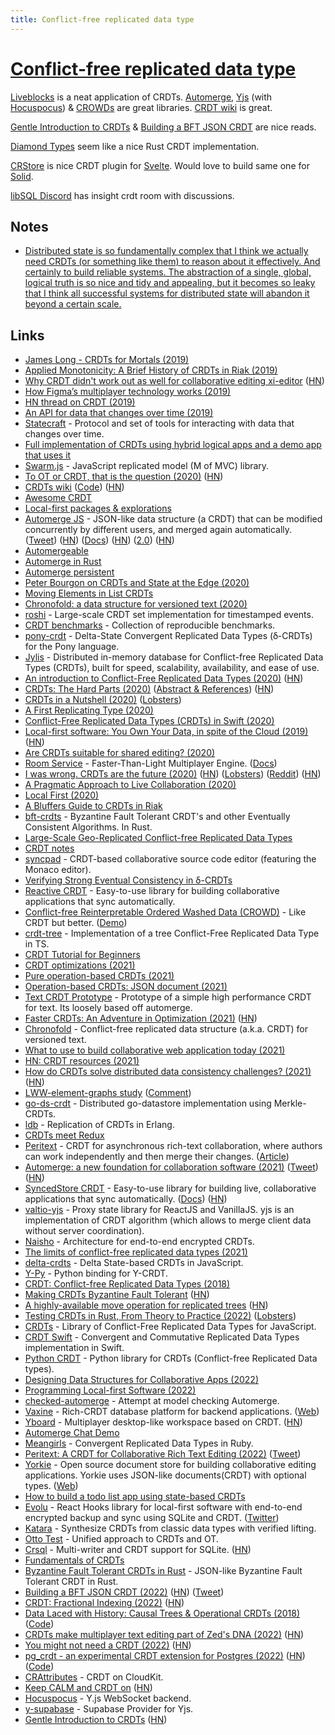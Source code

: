 ```yaml
---
title: Conflict-free replicated data type
---
```


# [Conflict-free replicated data type](https://en.wikipedia.org/wiki/Conflict-free_replicated_data_type)

[Liveblocks](https://github.com/liveblocks/liveblocks) is a neat application of CRDTs. [Automerge](https://github.com/automerge/automerge), [Yjs](https://github.com/yjs/yjs) (with [Hocuspocus](https://github.com/ueberdosis/hocuspocus)) & [CROWDs](https://github.com/hyoo-ru/crowd.hyoo.ru) are great libraries. [CRDT wiki](https://crdt.tech/) is great.

[Gentle Introduction to CRDTs](https://vlcn.io/blog/gentle-intro-to-crdts.html) & [Building a BFT JSON CRDT](https://jzhao.xyz/posts/bft-json-crdt/) are nice reads.

[Diamond Types](https://github.com/josephg/diamond-types) seem like a nice Rust CRDT implementation.

[CRStore](https://github.com/Azarattum/CRStore) is nice CRDT plugin for [Svelte](../programming-languages/javascript/js-libraries/svelte.md). Would love to build same one for [Solid](../programming-languages/javascript/js-libraries/solid.md).

[libSQL Discord](https://discord.com/invite/TxwbQTWHSr) has insight crdt room with discussions.

## Notes

- [Distributed state is so fundamentally complex that I think we actually need CRDTs (or something like them) to reason about it effectively. And certainly to build reliable systems. The abstraction of a single, global, logical truth is so nice and tidy and appealing, but it becomes so leaky that I think all successful systems for distributed state will abandon it beyond a certain scale.](https://lobste.rs/s/9fufgr/i_was_wrong_crdts_are_future)

## Links

- [James Long - CRDTs for Mortals (2019)](https://www.dotconferences.com/2019/12/james-long-crdts-for-mortals)
- [Applied Monotonicity: A Brief History of CRDTs in Riak (2019)](http://christophermeiklejohn.com/erlang/lasp/2019/03/08/monotonicity.html)
- [Why CRDT didn't work out as well for collaborative editing xi-editor](https://github.com/xi-editor/xi-editor/issues/1187#issuecomment-491473599) ([HN](https://news.ycombinator.com/item?id=19886883))
- [How Figma’s multiplayer technology works (2019)](https://www.figma.com/blog/how-figmas-multiplayer-technology-works/)
- [HN thread on CRDT (2019)](https://news.ycombinator.com/item?id=21464189)
- [An API for data that changes over time (2019)](https://josephg.com/blog/api-for-changes/)
- [Statecraft](https://github.com/josephg/statecraft) - Protocol and set of tools for interacting with data that changes over time.
- [Full implementation of CRDTs using hybrid logical apps and a demo app that uses it](https://github.com/jlongster/crdt-example-app)
- [Swarm.js](https://github.com/gritzko/swarm) - JavaScript replicated model (M of MVC) library.
- [To OT or CRDT, that is the question (2020)](https://www.tiny.cloud/blog/real-time-collaboration-ot-vs-crdt/) ([HN](https://news.ycombinator.com/item?id=22039950))
- [CRDTs wiki](https://crdt.tech/) ([Code](https://github.com/ept/crdt-website)) ([HN](https://news.ycombinator.com/item?id=30983770))
- [Awesome CRDT](https://github.com/alangibson/awesome-crdt)
- [Local-first packages & explorations](https://github.com/jaredly/local-first)
- [Automerge JS](https://github.com/automerge/automerge) - JSON-like data structure (a CRDT) that can be modified concurrently by different users, and merged again automatically. ([Tweet](https://twitter.com/steveruizok/status/1421865156724805639)) ([HN](https://news.ycombinator.com/item?id=30412550)) ([Docs](https://automerge.org/docs/hello/)) ([HN](https://news.ycombinator.com/item?id=30881016)) ([2.0](https://automerge.org/blog/automerge-2/)) ([HN](https://news.ycombinator.com/item?id=34586433))
- [Automergeable](https://github.com/jeffa5/automergeable)
- [Automerge in Rust](https://github.com/alexjg/automerge-rs)
- [Automerge persistent](https://github.com/jeffa5/automerge-persistent)
- [Peter Bourgon on CRDTs and State at the Edge (2020)](https://overcast.fm/+GdnXKIjWQ)
- [Moving Elements in List CRDTs](https://martin.kleppmann.com/papers/list-move-papoc20.pdf)
- [Chronofold: a data structure for versioned text (2020)](https://arxiv.org/abs/2002.09511v4)
- [roshi](https://github.com/soundcloud/roshi) - Large-scale CRDT set implementation for timestamped events.
- [CRDT benchmarks](https://github.com/dmonad/crdt-benchmarks) - Collection of reproducible benchmarks.
- [pony-crdt](https://github.com/jemc/pony-crdt) - Delta-State Convergent Replicated Data Types (ẟ-CRDTs) for the Pony language.
- [Jylis](https://github.com/jemc/jylis) - Distributed in-memory database for Conflict-free Replicated Data Types (CRDTs), built for speed, scalability, availability, and ease of use.
- [An introduction to Conflict-Free Replicated Data Types (2020)](https://lars.hupel.info/topics/crdt/01-intro) ([HN](https://news.ycombinator.com/item?id=23737639))
- [CRDTs: The Hard Parts (2020)](https://www.youtube.com/watch?v=x7drE24geUw) ([Abstract & References](https://martin.kleppmann.com/2020/07/06/crdt-hard-parts-hydra.html)) ([HN](https://news.ycombinator.com/item?id=23802208))
- [CRDTs in a Nutshell (2020)](https://amattn.com/p/riaks_two_contentions_and_crdts.html) ([Lobsters](https://lobste.rs/s/ipbe60/crdts_nutshell))
- [A First Replicating Type (2020)](https://appdecentral.com/2020/07/22/a-first-replicating-type/)
- [Conflict-Free Replicated Data Types (CRDTs) in Swift (2020)](https://appdecentral.com/2020/07/12/conflict-free-replicated-data-types-crdts-in-swift/)
- [Local-first software: You Own Your Data, in spite of the Cloud (2019)](https://www.inkandswitch.com/media/local-first/local-first.pdf) ([HN](https://news.ycombinator.com/item?id=24027663))
- [Are CRDTs suitable for shared editing? (2020)](https://blog.kevinjahns.de/are-crdts-suitable-for-shared-editing/)
- [Room Service](https://www.roomservice.dev/) - Faster-Than-Light Multiplayer Engine. ([Docs](https://www.roomservice.dev/docs))
- [I was wrong. CRDTs are the future (2020)](https://josephg.com/blog/crdts-are-the-future/) ([HN](https://news.ycombinator.com/item?id=24617542)) ([Lobsters](https://lobste.rs/s/9fufgr/i_was_wrong_crdts_are_future)) ([Reddit](https://www.reddit.com/r/rust/comments/j1hb3a/i_was_wrong_crdts_are_the_future/)) ([HN](https://news.ycombinator.com/item?id=31049883))
- [A Pragmatic Approach to Live Collaboration (2020)](https://hex.tech/blog/a-pragmatic-approach-to-live-collaboration)
- [Local First (2020)](https://brandur.org/nanoglyphs/014-local-first)
- [A Bluffers Guide to CRDTs in Riak](https://gist.github.com/russelldb/f92f44bdfb619e089a4d)
- [bft-crdts](https://github.com/davidrusu/bft-crdts) - Byzantine Fault Tolerant CRDT's and other Eventually Consistent Algorithms. In Rust.
- [Large-Scale Geo-Replicated Conflict-free Replicated Data Types](https://www.gsd.inesc-id.pt/~ler/reports/carlosbartolomeu-midterm.pdf)
- [CRDT notes](https://github.com/pfrazee/crdt_notes)
- [syncpad](https://github.com/Nishimura-Katsuo/syncpad) - CRDT-based collaborative source code editor (featuring the Monaco editor).
- [Verifying Strong Eventual Consistency in δ-CRDTs](https://github.com/ttaylorr/thesis)
- [Reactive CRDT](https://github.com/YousefED/reactive-crdt) - Easy-to-use library for building collaborative applications that sync automatically.
- [Conflict-free Reinterpretable Ordered Washed Data (CROWD)](https://github.com/hyoo-ru/crowd.hyoo.ru) - Like CRDT but better. ([Demo](https://crowd.hyoo.ru/))
- [crdt-tree](https://github.com/codesandbox/crdt-tree) - Implementation of a tree Conflict-Free Replicated Data Type in TS.
- [CRDT Tutorial for Beginners](https://github.com/ljwagerfield/crdt)
- [CRDT optimizations (2021)](https://bartoszsypytkowski.com/crdt-optimizations/)
- [Pure operation-based CRDTs (2021)](https://bartoszsypytkowski.com/pure-operation-based-crdts/)
- [Operation-based CRDTs: JSON document (2021)](https://bartoszsypytkowski.com/operation-based-crdts-json-document/)
- [Text CRDT Prototype](https://github.com/josephg/text-crdt-rust) - Prototype of a simple high performance CRDT for text. Its loosely based off automerge.
- [Faster CRDTs: An Adventure in Optimization (2021)](https://josephg.com/blog/crdts-go-brrr/) ([HN](https://news.ycombinator.com/item?id=28017204))
- [Chronofold](https://github.com/dkellner/chronofold) - Conflict-free replicated data structure (a.k.a. CRDT) for versioned text.
- [What to use to build collaborative web application today (2021)](https://twitter.com/tmcw/status/1433436431658196997)
- [HN: CRDT resources (2021)](https://news.ycombinator.com/item?id=28998767)
- [How do CRDTs solve distributed data consistency challenges? (2021)](https://ably.com/blog/crdts-distributed-data-consistency-challenges) ([HN](https://news.ycombinator.com/item?id=29025724))
- [LWW-element-graphs study](https://github.com/agravier/crdt-study) ([Comment](https://news.ycombinator.com/item?id=29026978))
- [go-ds-crdt](https://github.com/ipfs/go-ds-crdt) - Distributed go-datastore implementation using Merkle-CRDTs.
- [ldb](https://github.com/vitorenesduarte/ldb) - Replication of CRDTs in Erlang.
- [CRDTs meet Redux](https://github.com/HerbCaudill/crdx)
- [Peritext](https://github.com/inkandswitch/peritext) - CRDT for asynchronous rich-text collaboration, where authors can work independently and then merge their changes. ([Article](https://www.inkandswitch.com/peritext/))
- [Automerge: a new foundation for collaboration software (2021)](https://www.youtube.com/watch?v=Qytg0Ibet2E) ([Tweet](https://twitter.com/martinkl/status/1465013736167833601)) ([HN](https://news.ycombinator.com/item?id=29501465))
- [SyncedStore CRDT](https://github.com/yousefed/SyncedStore) - Easy-to-use library for building live, collaborative applications that sync automatically. ([Docs](https://syncedstore.org/docs/)) ([HN](https://news.ycombinator.com/item?id=29483913))
- [valtio-yjs](https://github.com/dai-shi/valtio-yjs) - Proxy state library for ReactJS and VanillaJS. yjs is an implementation of CRDT algorithm (which allows to merge client data without server coordination).
- [Naisho](https://github.com/SerenityNotes/naisho) - Architecture for end-to-end encrypted CRDTs.
- [The limits of conflict-free replicated data types (2021)](http://pepijndevos.nl/2021/12/18/the-limits-of-conflict-free-replicated-data-types.html)
- [delta-crdts](https://github.com/peer-base/js-delta-crdts) - Delta State-based CRDTs in JavaScript.
- [Y-Py](https://github.com/y-crdt/ypy) - Python binding for Y-CRDT.
- [CRDT: Conflict-free Replicated Data Types (2018)](https://medium.com/@amberovsky/crdt-conflict-free-replicated-data-types-b4bfc8459d26)
- [Making CRDTs Byzantine Fault Tolerant](https://martin.kleppmann.com/papers/bft-crdt-papoc22.pdf) ([HN](https://news.ycombinator.com/item?id=30560573))
- [A highly-available move operation for replicated trees](https://martin.kleppmann.com/papers/move-op.pdf) ([HN](https://news.ycombinator.com/item?id=30811072))
- [Testing CRDTs in Rust, From Theory to Practice (2022)](https://www.ditto.live/blog/testing-crdts-in-rust-from-theory-to-practice) ([Lobsters](https://lobste.rs/s/uzuizm/testing_crdts_rust_from_theory_practice))
- [CRDTs](https://github.com/orbitdb/crdts) - Library of Conflict-Free Replicated Data Types for JavaScript.
- [CRDT Swift](https://github.com/bluk/CRDT) - Convergent and Commutative Replicated Data Types implementation in Swift.
- [Python CRDT](https://github.com/anshulahuja98/python3-crdt) - Python library for CRDTs (Conflict-free Replicated Data types).
- [Designing Data Structures for Collaborative Apps (2022)](https://mattweidner.com/2022/02/10/collaborative-data-design.html)
- [Programming Local-first Software (2022)](https://2022.ecoop.org/home/plf-2022)
- [checked-automerge](https://github.com/jeffa5/checked-automerge) - Attempt at model checking Automerge.
- [Vaxine](https://github.com/vaxine-io/vaxine) - Rich-CRDT database platform for backend applications. ([Web](https://vaxine.io/))
- [Yboard](https://github.com/felipeleivav/yboard) - Multiplayer desktop-like workspace based on CRDT. ([HN](https://news.ycombinator.com/item?id=31891608))
- [Automerge Chat Demo](https://github.com/okdistribute/automerge-chat-demo)
- [Meangirls](https://github.com/aphyr/meangirls) - Convergent Replicated Data Types in Ruby.
- [Peritext: A CRDT for Collaborative Rich Text Editing (2022)](https://www.inkandswitch.com/peritext/static/cscw-publication.pdf) ([Tweet](https://twitter.com/geoffreylitt/status/1567539737719898115))
- [Yorkie](https://github.com/yorkie-team/yorkie) - Open source document store for building collaborative editing applications. Yorkie uses JSON-like documents(CRDT) with optional types. ([Web](https://yorkie.dev/))
- [How to build a todo list app using state-based CRDTs](https://twitter.com/JungleSilicon/status/1576015894618451968)
- [Evolu](https://github.com/evoluhq/evolu) - React Hooks library for local-first software with end-to-end encrypted backup and sync using SQLite and CRDT. ([Twitter](https://twitter.com/evoluhq))
- [Katara](https://github.com/hydro-project/katara) - Synthesize CRDTs from classic data types with verified lifting.
- [Otto Test](https://github.com/tablyinc/otto-test) - Unified approach to CRDTs and OT.
- [Crsql](https://github.com/vlcn-io/cr-sqlite) - Multi-writer and CRDT support for SQLite. ([HN](https://news.ycombinator.com/item?id=33606311))
- [Fundamentals of CRDTs](https://github.com/siliconjungle/crdt-tutorials)
- [Byzantine Fault Tolerant CRDTs in Rust](https://github.com/jackyzha0/bft-json-crdt) - JSON-like Byzantine Fault Tolerant CRDT in Rust.
- [Building a BFT JSON CRDT (2022)](https://jzhao.xyz/posts/bft-json-crdt/) ([HN](https://news.ycombinator.com/item?id=33694568)) ([Tweet](https://twitter.com/_jzhao/status/1594732151400189953))
- [CRDT: Fractional Indexing (2022)](https://madebyevan.com/algos/crdt-fractional-indexing/) ([HN](https://news.ycombinator.com/item?id=33764449))
- [Data Laced with History: Causal Trees & Operational CRDTs (2018)](http://archagon.net/blog/2018/03/24/data-laced-with-history/) ([Code](https://github.com/archagon/crdt-playground))
- [CRDTs make multiplayer text editing part of Zed's DNA (2022)](https://zed.dev/blog/crdts) ([HN](https://news.ycombinator.com/item?id=33820975))
- [You might not need a CRDT (2022)](https://driftingin.space/posts/you-might-not-need-a-crdt) ([HN](https://news.ycombinator.com/item?id=33865672))
- [pg_crdt - an experimental CRDT extension for Postgres (2022)](https://supabase.com/blog/postgres-crdt) ([HN](https://news.ycombinator.com/item?id=33931971)) ([Code](https://github.com/supabase/pg_crdt))
- [CRAttributes](https://github.com/munhitsu/CRAttributes) - CRDT on CloudKit.
- [Keep CALM and CRDT on](https://www.vldb.org/pvldb/vol16/p856-power.pdf) ([HN](https://news.ycombinator.com/item?id=34329779))
- [Hocuspocus](https://github.com/ueberdosis/hocuspocus) - Y.js WebSocket backend.
- [y-supabase](https://github.com/AlexDunmow/y-supabase) - Supabase Provider for Yjs.
- [Gentle Introduction to CRDTs](https://vlcn.io/blog/gentle-intro-to-crdts.html) ([HN](https://news.ycombinator.com/item?id=34746716))
